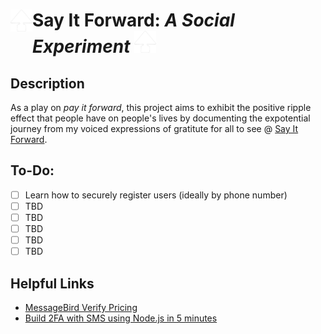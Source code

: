 # <img align="left" width="35px" src="https://github.com/ykeza/Say-It-Forward/blob/main/img/Hypewards.png?raw=true"> <span align="center"> Say It Forward: *A Social Experiment* </span> <img width="35px" src="https://github.com/ykeza/Say-It-Forward/blob/main/img/Hypewards.png?raw=true">


## **Description**
As a play on *pay it forward*, this project aims to exhibit the positive ripple effect that people have on people's lives by documenting the expotential journey from my voiced expressions of gratitute for all to see @ [Say It Forward](https://www.hypewards.com/sayitforward).

## **To-Do:**
- [ ] Learn how to securely register users (ideally by phone number)
- [ ] TBD
- [ ] TBD
- [ ] TBD
- [ ] TBD
- [ ] TBD

## **Helpful Links**
- [MessageBird Verify Pricing](https://developers.messagebird.com/quickstarts/pricingapi/list-outbound-sms-prices/)
- [Build 2FA with SMS using Node.js in 5 minutes](https://www.youtube.com/watch?v=6wrThyJi7lo)